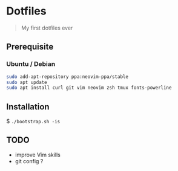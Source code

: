 # Dotfiles

> My first dotfiles ever

## Prerequisite

### Ubuntu / Debian

```bash
sudo add-apt-repository ppa:neovim-ppa/stable
sudo apt update
sudo apt install curl git vim neovim zsh tmux fonts-powerline
```

## Installation

$ `./bootstrap.sh -is`

## TODO

* improve Vim skills
* git config ?
